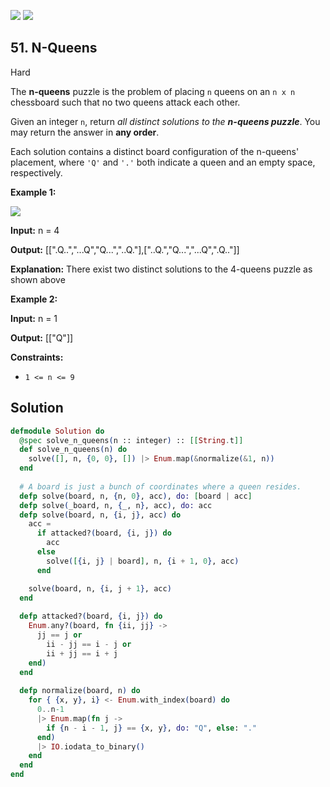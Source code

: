 [![](https://img.shields.io/github/stars/LeetCode-in-Elixir/LeetCode-in-Elixir?label=Stars&style=flat-square)](https://github.com/LeetCode-in-Elixir/LeetCode-in-Elixir)
[![](https://img.shields.io/github/forks/LeetCode-in-Elixir/LeetCode-in-Elixir?label=Fork%20me%20on%20GitHub%20&style=flat-square)](https://github.com/LeetCode-in-Elixir/LeetCode-in-Elixir/fork)

## 51\. N-Queens

Hard

The **n-queens** puzzle is the problem of placing `n` queens on an `n x n` chessboard such that no two queens attack each other.

Given an integer `n`, return _all distinct solutions to the **n-queens puzzle**_. You may return the answer in **any order**.

Each solution contains a distinct board configuration of the n-queens' placement, where `'Q'` and `'.'` both indicate a queen and an empty space, respectively.

**Example 1:**

![](https://assets.leetcode.com/uploads/2020/11/13/queens.jpg)

**Input:** n = 4

**Output:** [[".Q..","...Q","Q...","..Q."],["..Q.","Q...","...Q",".Q.."]]

**Explanation:** There exist two distinct solutions to the 4-queens puzzle as shown above

**Example 2:**

**Input:** n = 1

**Output:** [["Q"]]

**Constraints:**

*   `1 <= n <= 9`

## Solution

```elixir
defmodule Solution do
  @spec solve_n_queens(n :: integer) :: [[String.t]]
  def solve_n_queens(n) do
    solve([], n, {0, 0}, []) |> Enum.map(&normalize(&1, n))
  end
    
  # A board is just a bunch of coordinates where a queen resides.
  defp solve(board, n, {n, 0}, acc), do: [board | acc]
  defp solve(_board, n, {_, n}, acc), do: acc
  defp solve(board, n, {i, j}, acc) do
    acc =
      if attacked?(board, {i, j}) do
        acc
      else
        solve([{i, j} | board], n, {i + 1, 0}, acc)
      end

    solve(board, n, {i, j + 1}, acc)
  end
  
  defp attacked?(board, {i, j}) do
    Enum.any?(board, fn {ii, jj} ->
      jj == j or
        ii - jj == i - j or
        ii + jj == i + j
    end)
  end
    
  defp normalize(board, n) do
    for { {x, y}, i} <- Enum.with_index(board) do
      0..n-1
      |> Enum.map(fn j ->
        if {n - i - 1, j} == {x, y}, do: "Q", else: "."
      end)
      |> IO.iodata_to_binary()
    end
  end
end
```